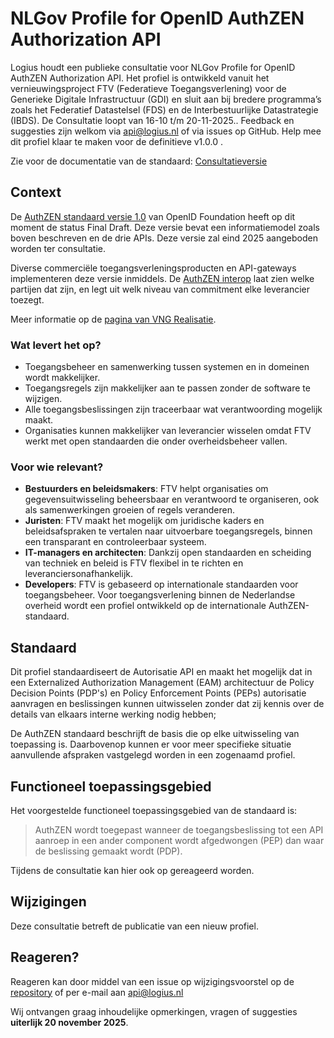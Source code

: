 # NLGov Profile for OpenID AuthZEN Authorization API

Logius houdt een publieke consultatie voor NLGov Profile for OpenID AuthZEN Authorization API. Het profiel is ontwikkeld vanuit het vernieuwingsproject FTV (Federatieve Toegangsverlening) voor de Generieke Digitale Infrastructuur (GDI) en sluit aan bij bredere programma’s zoals het Federatief Datastelsel (FDS) en de Interbestuurlijke Datastrategie (IBDS). De Consultatie loopt van 16-10 t/m 20-11-2025.. Feedback en suggesties zijn welkom via api@logius.nl of via issues op GitHub. Help mee dit profiel klaar te maken voor de definitieve v1.0.0 .

Zie voor de documentatie van de standaard: [Consultatieversie](https://logius-standaarden.github.io/Openbare-Consultaties/2025-10-15-Authzen/)

## Context

De [AuthZEN standaard versie 1.0](https://openid.net/specs/authorization-api-1_0-01.html) van OpenID Foundation heeft op dit moment de status Final Draft. Deze versie bevat een informatiemodel zoals boven beschreven en de drie APIs. Deze versie zal eind 2025 aangeboden worden ter consultatie.

Diverse commerciële toegangsverleningsproducten en API-gateways implementeren deze versie inmiddels. De [AuthZEN interop](https://authzen-interop.net/) laat zien welke partijen dat zijn, en legt uit welk niveau van commitment elke leverancier toezegt.

Meer informatie op de [pagina van VNG Realisatie](https://vng-realisatie.github.io/ftv/methodiek/authzen-nlgov/).

### Wat levert het op?
- Toegangsbeheer en samenwerking tussen systemen en in domeinen wordt makkelijker.
- Toegangsregels zijn makkelijker aan te passen zonder de software te wijzigen.
- Alle toegangsbeslissingen zijn traceerbaar wat verantwoording mogelijk maakt.
- Organisaties kunnen makkelijker van leverancier wisselen omdat FTV werkt met open standaarden die onder overheidsbeheer vallen.

### Voor wie relevant?
- **Bestuurders en beleidsmakers**: FTV helpt organisaties om gegevensuitwisseling beheersbaar en verantwoord te organiseren, ook als samenwerkingen groeien of regels veranderen.
- **Juristen**: FTV maakt het mogelijk om juridische kaders en beleidsafspraken te vertalen naar uitvoerbare toegangsregels, binnen een transparant en controleerbaar systeem.
- **IT-managers en architecten**: Dankzij open standaarden en scheiding van techniek en beleid is FTV flexibel in te richten en leveranciersonafhankelijk.
- **Developers**: FTV is gebaseerd op internationale standaarden voor toegangsbeheer. Voor toegangsverlening binnen de Nederlandse overheid wordt een profiel ontwikkeld op de internationale AuthZEN-standaard.

## Standaard

Dit profiel standaardiseert de Autorisatie API en maakt het mogelijk dat in een Externalized Authorization Management (EAM) architectuur de Policy Decision Points (PDP's) en Policy Enforcement Points (PEPs) autorisatie aanvragen en beslissingen kunnen uitwisselen zonder dat zij kennis over de details van elkaars interne werking nodig hebben;

De AuthZEN standaard beschrijft de basis die op elke uitwisseling van toepassing is. Daarbovenop kunnen er voor meer specifieke situatie aanvullende afspraken vastgelegd worden in een zogenaamd profiel.

## Functioneel toepassingsgebied

Het voorgestelde functioneel toepassingsgebied van de standaard is:

> AuthZEN wordt toegepast wanneer de toegangsbeslissing tot een API aanroep in een ander component wordt afgedwongen (PEP) dan waar de beslissing gemaakt wordt (PDP).

Tijdens de consultatie kan hier ook op gereageerd worden.

## Wijzigingen

Deze consultatie betreft de publicatie van een nieuw profiel.

## Reageren?

Reageren kan door middel van een issue op wijzigingsvoorstel op de [repository](https://github.com/Logius-standaarden/authzen-nlgov)
of per e-mail aan <api@logius.nl>

Wij ontvangen graag inhoudelijke opmerkingen, vragen of suggesties **uiterlijk 20 november 2025**.
